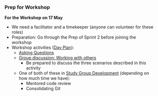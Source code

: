 ### Prep for Workshop
**For the Workshop on 17 May**

- We need a facilitator and a timekeeper (anyone can volunteer for these roles)
- Preparation: Go through the Prep of Sprint 2 before joining the workshop
- Workshop activities ([Day Plan](https://programming.codeyourfuture.io/onboarding/sprints/2/day-plan/)):
  - [Asking Questions](https://programming.codeyourfuture.io/onboarding/sprints/2/day-plan/#workshop-asking-questions)
  - [Group discussion: Working with others](https://programming.codeyourfuture.io/onboarding/sprints/2/day-plan/#working-with-others)
    - Be prepared to discuss the three scenarios described in this activity
  - One of both of these in [Study Group Development](https://programming.codeyourfuture.io/onboarding/sprints/2/day-plan/#study-group) (depending on how much time we have):
    - Mentored code review
    - Consolidating Git

